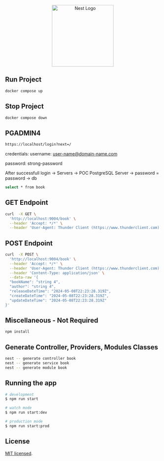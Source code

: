 <p align="center">
  <a href="http://nestjs.com/" target="blank"><img src="https://nestjs.com/img/logo-small.svg" width="200" alt="Nest Logo" /></a>
</p>

## Run Project
```bash
docker compose up
```

## Stop Project
```bash
docker compose down
```

## PGADMIN4
```bash
https://localhost/login?next=/
```
credentials:
username: user-name@domain-name.com

password: strong-password

After successfull login -> Servers -> POC PostgreSQL Server -> password = password -> db

```bash
select * from book
```

## GET Endpoint
```bash
curl  -X GET \
  'http://localhost:9004/book' \
  --header 'Accept: */*' \
  --header 'User-Agent: Thunder Client (https://www.thunderclient.com)'
```

## POST Endpoint
```bash
curl  -X POST \
  'http://localhost:9004/book' \
  --header 'Accept: */*' \
  --header 'User-Agent: Thunder Client (https://www.thunderclient.com)' \
  --header 'Content-Type: application/json' \
  --data-raw '{
  "bookName": "string 4",
  "author": "string 4",
  "releaseDateTime": "2024-05-08T22:23:28.319Z",
  "createDateTime": "2024-05-08T22:23:28.319Z",
  "updateDateTime": "2024-05-08T22:23:28.319Z"
}'
```

## Miscellaneous - Not Required

```bash
npm install
```

## Generate Controller, Providers, Modules Classes
```bash
nest -- generate controller book
nest -- generate service book
nest -- generate module book
```

## Running the app

```bash
# development
$ npm run start

# watch mode
$ npm run start:dev

# production mode
$ npm run start:prod
```

## License

[MIT licensed](LICENSE).
